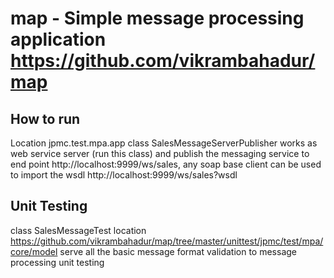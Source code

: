 # map - Simple message processing application https://github.com/vikrambahadur/map
## How to run
Location jpmc.test.mpa.app class SalesMessageServerPublisher works as web service server (run this class) and publish the messaging 
service to end point http://localhost:9999/ws/sales, any soap base client can be used to import the wsdl http://localhost:9999/ws/sales?wsdl


## Unit Testing
class SalesMessageTest location https://github.com/vikrambahadur/map/tree/master/unittest/jpmc/test/mpa/core/model
serve all the basic message format validation to message processing unit testing

